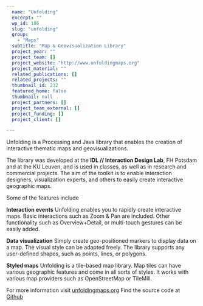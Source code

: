 ```yaml
---
  name: "Unfolding"
  excerpt: ""
  wp_id: 186
  slug: "unfolding"
  group: 
    - "Maps"
  subtitle: "Map & Geovisualization Library"
  project_year: ""
  project_team: []
  project_website: "http://www.unfoldingmaps.org"
  project_material: ""
  related_publications: []
  related_projects: ""
  thumbnail_id: 232
  featured_home: false
  thumbnail: null
  project_partners: []
  project_team_external: []
  project_funding: []
  project_client: []

---
```

Unfolding is a Processing and Java library that enables the creation of interactive thematic maps and geovisualizations.

The library was developed at the <strong>IDL // Interaction Design Lab</strong>, FH Potsdam and at the KU Leuven, and is used in classes, as well as in research and commercial projects. The aim of the toolkit is to enable interaction designers, visualization experts, and others to easily create interactive geographic maps.

Some of the features include

<strong>Interaction events</strong>
Unfolding enables you to rapidly create interactive maps. Basic interactions such as Zoom & Pan are included. Other functionality such as Overview+Detail, or multi-touch gestures can be easily added.

<strong>Data visualization</strong>
Simply create geo-positioned markers to display data on a map. The visual style can be adapted freely. The library supports any user-defined shapes, such as points, lines, or polygons.

<strong>Styled maps</strong>
Unfolding is a tile-based map library. Map tiles can have various geographic features and come in all sorts of styles. It works with various map providers such as OpenStreetMap or TileMill.

For more information visit <a href="http://unfoldingmaps.org">unfoldingmaps.org</a>
Find the source code at <a href="https://github.com/tillnagel/unfolding">Github</a>
